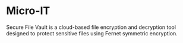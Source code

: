# Micro-IT
Secure File Vault is a cloud-based file encryption and decryption tool designed to protect sensitive files using Fernet symmetric encryption.
